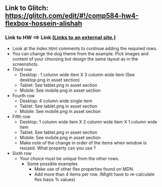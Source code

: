 ## Link to Glitch: https://glitch.com/edit/#!/comp584-hw4-flexbox-hossein-alishah


### Link to HW ==> Link [(Links to an external site.)](https://glitch.com/edit/#!/comp584-hw-3) 


- Look at the index.html comments to continue adding the required rows.
- You can change the dog theme from the example. Pick images and content of your choosing but design the same layout as in the screenshots.
- Third row
  - Desktop : 1 column wide item X 3 column wide item (See desktop.png in asset section)
  - Tablet: See tablet.png in asset section
  - Mobile: See mobile.png in asset section
- Fourth row
  - Desktop: 4 column wide single item
  - Tablet: See tablet.png in asset section
  - Mobile: See mobile.png in asset section
- Fifth row
  - Desktop: 1 column wide item X 2 column wide item X 1 column wide item
  - Tablet: See tablet.png in asset section
  - Mobile: See mobile.png in asset section
  - Make note of the change in order of the items when window is resized. What property can you use ?
- Sixth row 
  - Your choice must be unique from the other rows.
    - Some possible examples
      - Make use of other flex properties found on MDN.
      - Add more than 4 items per row. (Might have to re-calculate flex basis % values) 
